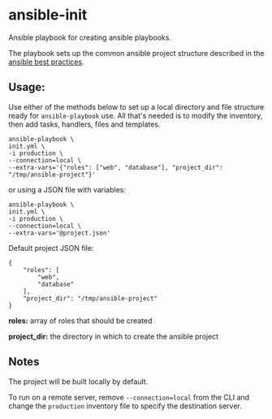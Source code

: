 ansible-init
=========================

Ansible playbook for creating ansible playbooks.

The playbook sets up the common ansible project structure described in the [ansible best practices](http://docs.ansible.com/playbooks_best_practices.html).


## Usage:

Use either of the methods below to set up a local directory and file structure ready for `ansible-playbook` use. All that's needed is to modify the inventory, then add tasks, handlers, files and templates.

    ansible-playbook \
    init.yml \
    -i production \
    --connection=local \
    --extra-vars='{"roles": ["web", "database"], "project_dir": "/tmp/ansible-project"}'

or using a JSON file with variables:

    ansible-playbook \
    init.yml \
    -i production \
    --connection=local \
    --extra-vars='@project.json'

Default project JSON file:

    {
        "roles": [
            "web",
            "database"
        ],
        "project_dir": "/tmp/ansible-project"
    }

**roles:** array of roles that should be created

**project_dir:** the directory in which to create the ansible project

## Notes

The project will be built locally by default.

To run on a remote server, remove `--connection=local` from the CLI and change the `production` inventory file to specify the destination server.
